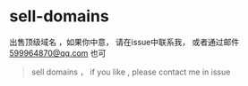 # sell-domains

出售顶级域名 ，如果你中意， 请在issue中联系我， 或者通过邮件 599964870@qq.com 也可
> sell domains ， if you like ,  please contact me in issue
